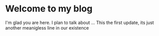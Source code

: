 # Welcome to my blog

I'm glad you are here. I plan to talk about ...
This the first update, its just another meanigless line in our existence 
